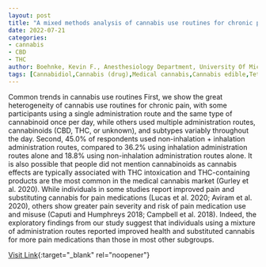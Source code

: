 ```yaml
---
layout: post
title: "A mixed methods analysis of cannabis use routines for chronic pain management - Journal of Cannabis Research"
date: 2022-07-21
categories:
- cannabis
- CBD
- THC
author: Boehnke, Kevin F., Anesthesiology Department, University Of Michigan Medical School, Ann Arbor, Yakas, Scott, J. Ryan, Dejonckheere, Department Of Family Medicine
tags: [Cannabidiol,Cannabis (drug),Medical cannabis,Cannabis edible,Tetrahydrocannabinol,Cannabinoid,Cannabis sativa,Pain,Dose (biochemistry),Health care,Health sciences,Medicine,Health,Clinical medicine]
---
```



Common trends in cannabis use routines  First, we show the great heterogeneity of cannabis use routines for chronic pain, with some participants using a single administration route and the same type of cannabinoid once per day, while others used multiple administration routes, cannabinoids (CBD, THC, or unknown), and subtypes variably throughout the day. Second, 45.0% of respondents used non-inhalation + inhalation administration routes, compared to 36.2% using inhalation administration routes alone and 18.8% using non-inhalation administration routes alone. It is also possible that people did not mention cannabinoids as cannabis effects are typically associated with THC intoxication and THC-containing products are the most common in the medical cannabis market (Gurley et al. 2020). While individuals in some studies report improved pain and substituting cannabis for pain medications (Lucas et al. 2020; Aviram et al. 2020), others show greater pain severity and risk of pain medication use and misuse (Caputi and Humphreys 2018; Campbell et al. 2018). Indeed, the exploratory findings from our study suggest that individuals using a mixture of administration routes reported improved health and substituted cannabis for more pain medications than those in most other subgroups.

[Visit Link](https://jcannabisresearch.biomedcentral.com/articles/10.1186/s42238-021-00116-7){:target="_blank" rel="noopener"}


